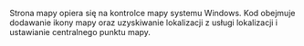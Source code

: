 ﻿Strona mapy opiera się na kontrolce mapy systemu Windows. Kod obejmuje dodawanie ikony mapy oraz uzyskiwanie lokalizacji z usługi lokalizacji i ustawianie centralnego punktu mapy.
